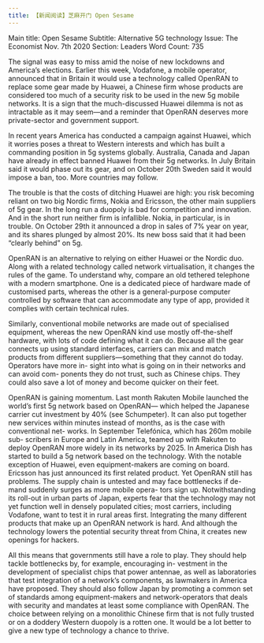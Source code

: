 ```yaml
---
title: 【新闻阅读】芝麻开门 Open Sesame
---
```


Main title: Open Sesame
Subtitle: Alternative 5G technology
Issue: The Economist Nov. 7th 2020
Section: Leaders
Word Count: 735

<!--more-->

The signal was easy to miss amid the noise of new lockdowns and America’s elections. Earlier this week, Vodafone, a mobile operator, announced that in Britain it would use a technology called OpenRAN to replace some gear made by Huawei, a Chinese firm whose products are considered too much of a security risk to be used in the new 5g mobile networks. It is a sign that the much-discussed Huawei dilemma is not as intractable as it may seem—and a reminder that OpenRAN deserves more private-sector and government support.

In recent years America has conducted a campaign against Huawei, which it worries poses a threat to Western interests and which has built a commanding position in 5g systems globally. Australia, Canada and Japan have already in effect banned Huawei from their 5g networks. In July Britain said it would phase out its gear, and on October 20th Sweden said it would impose a ban, too. More countries may follow.

The trouble is that the costs of ditching Huawei are high: you risk becoming reliant on two big Nordic firms, Nokia and Ericsson, the other main suppliers of 5g gear. In the long run a duopoly is bad for competition and innovation. And in the short run neither firm is infallible. Nokia, in particular, is in trouble. On October 29th it announced a drop in sales of 7% year on year, and its shares plunged by almost 20%. Its new boss said that it had been “clearly behind” on 5g.

OpenRAN is an alternative to relying on either Huawei or the Nordic duo. Along with a related technology called network virtualisation, it changes the rules of the game. To understand why, compare an old tethered telephone with a modern smartphone. One is a dedicated piece of hardware made of customised parts, whereas the other is a general-purpose computer controlled by software that can accommodate any type of app, provided it complies with certain technical rules.

Similarly, conventional mobile networks are made out of specialised equipment, whereas the new OpenRAN kind use mostly off-the-shelf hardware, with lots of code defining what it can do. Because all the gear connects up using standard interfaces, carriers can mix and match products from different suppliers—something that they cannot do today. Operators have more in- sight into what is going on in their networks and can avoid com- ponents they do not trust, such as Chinese chips. They could also save a lot of money and become quicker on their feet.

OpenRAN is gaining momentum. Last month Rakuten Mobile launched the world’s first 5g network based on OpenRAN— which helped the Japanese carrier cut investment by 40% (see Schumpeter). It can also put together new services within minutes instead of months, as is the case with conventional net- works. In September Telefónica, which has 260m mobile sub- scribers in Europe and Latin America, teamed up with Rakuten to deploy OpenRAN more widely in its networks by 2025. In America Dish has started to build a 5g network based on the technology. With the notable exception of Huawei, even equipment-makers are coming on board. Ericsson has just announced its first related product.
Yet OpenRAN still has problems. The supply chain is untested and may face bottlenecks if de- mand suddenly surges as more mobile opera- tors sign up. Notwithstanding its roll-out in urban parts of Japan, experts fear that the technology may not yet function well in densely populated cities; most carriers, including Vodafone, want to test it in rural areas first. Integrating the many different products that make up an OpenRAN network is hard. And although the technology lowers the potential security threat from China, it creates new openings for hackers.

All this means that governments still have a role to play. They should help tackle bottlenecks by, for example, encouraging in- vestment in the development of specialist chips that power antennae, as well as laboratories that test integration of a network’s components, as lawmakers in America have proposed. They should also follow Japan by promoting a common set of standards among equipment-makers and network-operators that deals with security and mandates at least some compliance with OpenRAN. The choice between relying on a monolithic Chinese firm that is not fully trusted or on a doddery Western duopoly is a rotten one. It would be a lot better to give a new type of technology a chance to thrive.
